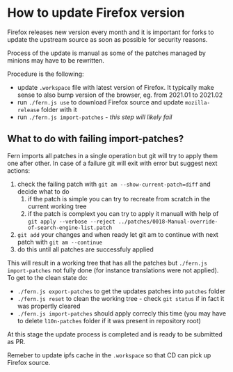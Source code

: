# How to update Firefox version

Firefox releases new version every month and it is important for forks to update the upstream source as soon as possible for security reasons. 

Process of the update is manual as some of the patches managed by minions may have to be rewritten. 

Procedure is the following:
* update `.workspace` file with latest version of Firefox. It typically make sense to also bump version of the browser, eg. from 2021.01 to 2021.02
* run `./fern.js use` to download Firefox source and update `mozilla-release` folder with it
* run `./fern.js import-patches` - *this step will likely fail*

## What to do with failing import-patches?

Fern imports all patches in a single operation but git will try to apply them one after other. In case of a failure git will exit with error but suggest next actions:
1. check the failing patch with `git am --show-current-patch=diff` and decide what to do
    1. if the patch is simple you can try to recreate from scratch in the current working tree
    1. if the patch is complext you can try to apply it manuall with help of `git apply --verbose --reject ../patches/0018-Manual-override-of-search-engine-list.patch`
2. `git add` your changes and when ready let git am to continue with next patch with `git am --continue`
3. do this until all patches are successfuly applied


This will result in a working tree that has all the patches but `./fern.js import-patches` not fully done (for instance translations were not applied).
To get to the clean state do:
* `./fern.js export-patches` to get the updates patches into `patches` folder
* `./fern.js reset` to clean the working tree - check `git status` if in fact it was propertly cleared
* `./fern.js import-patches` should apply correcly this time (you may have to delete `l10n-patches` folder if it was present in repository root)

At this stage the update process is completed and is ready to be submitted as PR.

Remeber to update ipfs cache in the `.workspace` so that CD can pick up Firefox source.
